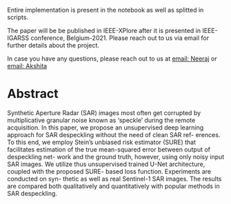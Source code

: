 Entire implementation is present in the notebook as well as splitted in scripts. 

The paper will be be published in IEEE-XPlore after it is presented in IEEE-IGARSS conference, Belgium-2021. Please reach out to us via email for further details about the project.

In case you have any questions, please reach out to us at [email: Neeraj](mailto:neerajrajpurohitnn@gmail.com) or [email: Akshita](mailto:agarwal.akshita11@gmail.com)

# Abstract

Synthetic Aperture Radar (SAR) images most often get corrupted by multiplicative granular noise known as ‘speckle’ during the remote acquisition. In this paper, we propose an unsupervised deep learning approach for SAR despeckling without the need of clean SAR ref- erences. To this end, we employ Stein’s unbiased risk estimator (SURE) that facilitates estimation of the true mean-squared error between output of despeckling net- work and the ground truth, however, using only noisy input SAR images. We utilize thus unsupervised trained U-Net architecture, coupled with the proposed SURE- based loss function. Experiments are conducted on syn- thetic as well as real Sentinel-1 SAR images. The results are compared both qualitatively and quantitatively with popular methods in SAR despeckling.
